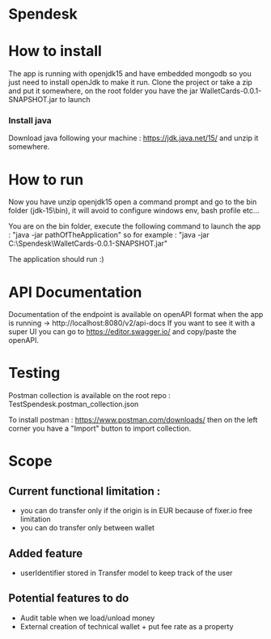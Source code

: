 # Spendesk


# How to install

The app is running with openjdk15 and have embedded mongodb so you just need to install openJdk to make it run.
Clone the project or take a zip and put it somewhere, on the root folder you have the jar WalletCards-0.0.1-SNAPSHOT.jar to launch

### Install java

Download java following your machine : https://jdk.java.net/15/ and unzip it somewhere.

# How to run

Now you have unzip openjdk15 open a command prompt and go to the bin folder (jdk-15\bin), it will avoid to configure windows env, bash profile etc...

You are on the bin folder, execute the following command to launch the app :
"java -jar pathOfTheApplication" so for example : "java -jar C:\Spendesk\WalletCards-0.0.1-SNAPSHOT.jar"

The application should run :)

# API Documentation

Documentation of the endpoint is available on openAPI format when the app is running -> http://localhost:8080/v2/api-docs
If you want to see it with a super UI you can go to https://editor.swagger.io/ and copy/paste the openAPI.

# Testing

Postman collection is available on the root repo : TestSpendesk.postman_collection.json

To install postman : https://www.postman.com/downloads/ then on the left corner you have a "Import" button to import collection.


# Scope

## Current functional limitation : 
- you can do transfer only if the origin is in EUR because of fixer.io free limitation
- you can do transfer only between wallet

## Added feature
- userIdentifier stored in Transfer model to keep track of the user

## Potential features to do
- Audit table when we load/unload money
- External creation of technical wallet + put fee rate as a property

